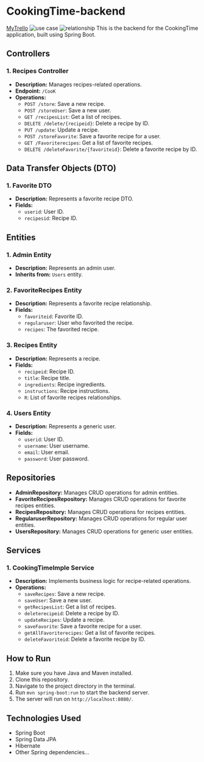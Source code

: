 # CookingTime-backend
[MyTrello](https://trello.com/b/996uo2Wb/my-project)
![use case](https://github.com/Norah7599/CookingTime-backend/assets/145451780/63045a1d-aacb-4450-b2c5-39c07271c0b5)
![relationship](https://github.com/Norah7599/CookingTime-backend/assets/145451780/7b5fec6c-8e17-4589-9f0a-02a6ee2509f3)
This is the backend for the CookingTime application, built using Spring Boot.

## Controllers

### 1. Recipes Controller

- **Description:** Manages recipes-related operations.
- **Endpoint:** `/CooK`
- **Operations:**
  - `POST /store`: Save a new recipe.
  - `POST /storeUser`: Save a new user.
  - `GET /recipesList`: Get a list of recipes.
  - `DELETE /delete/{recipeid}`: Delete a recipe by ID.
  - `PUT /update`: Update a recipe.
  - `POST /storeFavorite`: Save a favorite recipe for a user.
  - `GET /Favoriterecipes`: Get a list of favorite recipes.
  - `DELETE /deleteFavorite/{favoriteid}`: Delete a favorite recipe by ID.

## Data Transfer Objects (DTO)

### 1. Favorite DTO

- **Description:** Represents a favorite recipe DTO.
- **Fields:**
  - `userid`: User ID.
  - `recipesid`: Recipe ID.

## Entities

### 1. Admin Entity

- **Description:** Represents an admin user.
- **Inherits from:** `Users` entity.

### 2. FavoriteRecipes Entity

- **Description:** Represents a favorite recipe relationship.
- **Fields:**
  - `favoriteid`: Favorite ID.
  - `regularuser`: User who favorited the recipe.
  - `recipes`: The favorited recipe.

### 3. Recipes Entity

- **Description:** Represents a recipe.
- **Fields:**
  - `recipeid`: Recipe ID.
  - `title`: Recipe title.
  - `ingredients`: Recipe ingredients.
  - `instructions`: Recipe instructions.
  - `R`: List of favorite recipes relationships.

### 4. Users Entity

- **Description:** Represents a generic user.
- **Fields:**
  - `userid`: User ID.
  - `username`: User username.
  - `email`: User email.
  - `password`: User password.

## Repositories

- **AdminRepository:** Manages CRUD operations for admin entities.
- **FavoriteRecipesRepository:** Manages CRUD operations for favorite recipes entities.
- **RecipesRepository:** Manages CRUD operations for recipes entities.
- **RegularuserRepository:** Manages CRUD operations for regular user entities.
- **UsersRepository:** Manages CRUD operations for generic user entities.

## Services

### 1. CookingTimeImple Service

- **Description:** Implements business logic for recipe-related operations.
- **Operations:**
  - `saveRecipes`: Save a new recipe.
  - `saveUser`: Save a new user.
  - `getRecipesList`: Get a list of recipes.
  - `deleterecipeid`: Delete a recipe by ID.
  - `updateRecipes`: Update a recipe.
  - `saveFavorite`: Save a favorite recipe for a user.
  - `getAllFavoriterecipes`: Get a list of favorite recipes.
  - `deleteFavoriteid`: Delete a favorite recipe by ID.

## How to Run

1. Make sure you have Java and Maven installed.
2. Clone this repository.
3. Navigate to the project directory in the terminal.
4. Run `mvn spring-boot:run` to start the backend server.
5. The server will run on `http://localhost:8080/`.

## Technologies Used

- Spring Boot
- Spring Data JPA
- Hibernate
- Other Spring dependencies...


